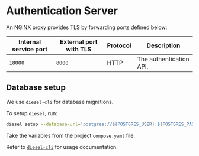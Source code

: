 # Authentication Server

An NGINX proxy provides TLS by forwarding ports defined below:

| Internal service port | External port with TLS | Protocol | Description             |
| --------------------- | ---------------------- | -------- | ----------------------- |
| `18000`               | `8000`                 | HTTP     | The authentication API. |

## Database setup

We use `diesel-cli` for database migrations.

To setup `diesel`, run:

```bash
diesel setup --database-url='postgres://${POSTGRES_USER}:${POSTGRES_PASSWORD}@localhost:15432/${POSTGRES_DB}'
```

Take the variables from the project `compose.yaml` file.

Refer to [`diesel-cli`](https://crates.io/crates/diesel_cli) for usage documentation.
